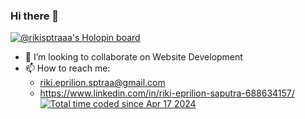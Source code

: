 ### Hi there 👋

[![@rikisptraaa's Holopin board](https://holopin.me/rikisptraaa)](https://holopin.io/@rikisptraaa)

- 👯 I’m looking to collaborate on Website Development
- 📫 How to reach me: 
  - riki.eprilion.sptraa@gmail.com
  - https://www.linkedin.com/in/riki-eprilion-saputra-688634157/
<a href="https://wakatime.com/@018ee98c-3ee8-4069-b542-b9eb90c8ed53"><img src="https://wakatime.com/badge/user/018ee98c-3ee8-4069-b542-b9eb90c8ed53.svg" alt="Total time coded since Apr 17 2024" /></a>
